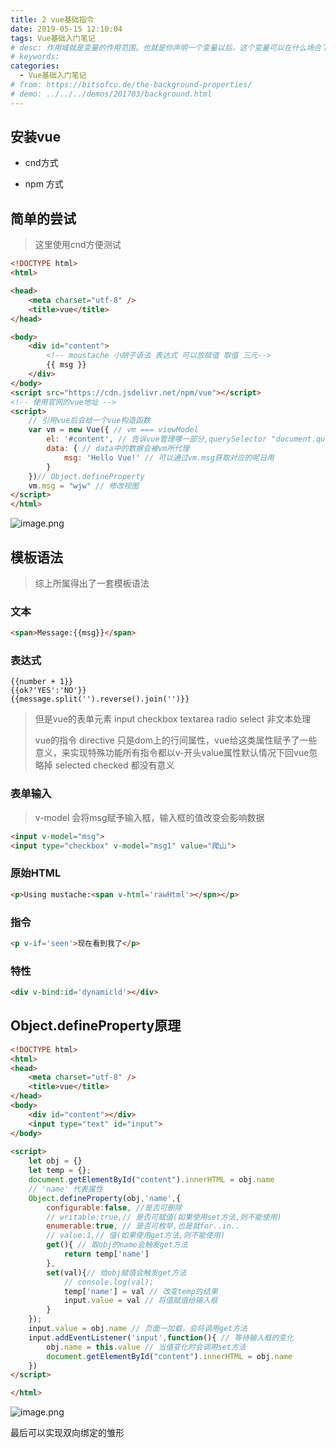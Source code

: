 ```yaml
---
title: 2 vue基础指令
date: 2019-05-15 12:10:04
tags: Vue基础入门笔记
# desc: 作用域就是变量的作用范围。也就是你声明一个变量以后，这个变量可以在什么场合下使用。以前的JavaScript只有全局作用域，和函数作用域。
# keywords: 
categories:
  - Vue基础入门笔记
# from: https://bitsofco.de/the-background-properties/
# demo: ../../../demos/201703/background.html
---
```


## 安装vue
- cnd方式
> <script src="https://cdn.jsdelivr.net/npm/vue"></script>

- npm 方式

## 简单的尝试
> 这里使用cnd方便测试

```html
<!DOCTYPE html>
<html>

<head>
    <meta charset="utf-8" />
    <title>vue</title>
</head>

<body>
    <div id="content">
        <!-- moustache 小胡子语法 表达式 可以放赋值 取值 三元-->
        {{ msg }}
    </div>
</body>
<script src="https://cdn.jsdelivr.net/npm/vue"></script> 
<!-- 使用官网的vue地址 -->
<script>
    // 引用vue后会给一个vue构造函数
    var vm = new Vue({ // vm === viewModel
        el: '#content', // 告诉vue管理哪一部分,querySelector "document.querySelector("#content")"
        data: { // data中的数据会被vm所代理
            msg: 'Hello Vue!' // 可以通过vm.msg获取对应的呢日用
        }
    })// Object.defineProperty
    vm.msg = "wjw" // 修改视图
</script>
</html>
```

![image.png](https://cdn.nlark.com/yuque/0/2019/png/271124/1557821762435-5cc94d74-2309-4460-a66c-b42718784e2f.png#align=left&display=inline&height=396&name=image.png&originHeight=244&originWidth=460&size=38937&status=done&width=746)
## 模板语法
> 综上所属得出了一套模板语法

### 文本
```html
<span>Message:{{msg}}</span>
```


### 表达式
```
{{number + 1}}
{{ok?'YES':'NO'}}
{{message.split('').reverse().join('')}}
```

> 但是vue的表单元素 input checkbox textarea radio select 非文本处理
> 
> vue的指令 directive 只是dom上的行间属性，vue给这类属性赋予了一些意义，来实现特殊功能所有指令都以v-开头value属性默认情况下回vue忽略掉 selected checked 都没有意义


### 表单输入
> v-model 会将msg赋予输入框，输入框的值改变会影响数据

```html
<input v-model="msg">
<input type="checkbox" v-model="msg1" value="爬山">
```


### 原始HTML

```html
<p>Using mustache:<span v-html='rawHtml'></spn></p>
```


### 指令

```html
<p v-if='seen'>现在看到我了</p>
```


### 特性
```html
<div v-bind:id='dynamicld'></div>
```


## Object.defineProperty原理

```html
<!DOCTYPE html>
<html>
<head>
    <meta charset="utf-8" />
    <title>vue</title>
</head>
<body>
    <div id="content"></div>
    <input type="text" id="input">
</body>
  
<script>
    let obj = {}
    let temp = {};
    document.getElementById("content").innerHTML = obj.name
    // 'name' 代表属性
    Object.defineProperty(obj,'name',{
        configurable:false, //是否可删除
        // writable:true,// 是否可赋值(如果使用set方法,则不能使用)
        enumerable:true, // 是否可枚举,也是就for..in..
        // value:1,// 值(如果使用get方法,则不能使用)
        get(){ // 取obj的name会触发get方法
            return temp['name']
        },
        set(val){// 给obj赋值会触发get方法
            // console.log(val);
            temp['name'] = val // 改变temp的结果
            input.value = val // 将值赋值给输入框
        }
    });
    input.value = obj.name // 页面一加载，会将调用get方法
    input.addEventListener('input',function(){ // 等待输入框的变化
        obj.name = this.value // 当值变化时会调用set方法
        document.getElementById("content").innerHTML = obj.name
    })
</script>

</html>
```

![image.png](https://cdn.nlark.com/yuque/0/2019/png/271124/1557825100635-9c7ad9d3-7424-4a48-be61-a27143c1c421.png#align=left&display=inline&height=53&name=image.png&originHeight=106&originWidth=334&size=4802&status=done&width=167)

最后可以实现双向绑定的雏形


